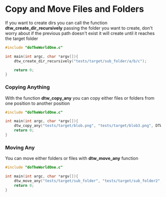 # Copy and Move Files and Folders

If you want to create dirs you can call the function **dtw_create_dir_recursively**
passing the folder you want to create, don't worry about if the previous path doesn't exist
it will create until it reaches the target folder

```c
#include "doTheWorldOne.c"

int main(int argc, char *argv[]){
    dtw_create_dir_recursively("tests/target/sub_folder/a/b/c");

    return 0;
}
```

### Copying Anything
With the function **dtw_copy_any** you can copy either files or folders from one position to another position

```c
#include "doTheWorldOne.c"

int main(int argc, char *argv[]){
    dtw_copy_any("tests/target/blob.png", "tests/target/blob3.png", DTW_NOT_MERGE);
    return 0;
}
```

### Moving Any
You can move either folders or files with **dtw_move_any** function

```c
#include "doTheWorldOne.c"

int main(int argc, char *argv[]){
    dtw_move_any("tests/target/sub_folder", "tests/target/sub_folder2", DTW_NOT_MERGE);
    return 0;
}
```

